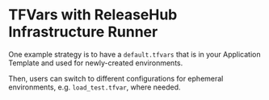 # TFVars with ReleaseHub Infrastructure Runner

One example strategy is to have a `default.tfvars` that is in your Application Template and used for newly-created environments.

Then, users can switch to different configurations for ephemeral environments, e.g. `load_test.tfvar`, where needed.
